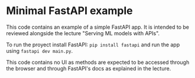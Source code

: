 # Minimal FastAPI example

This code contains an example of a simple FastAPI app. It is intended to be reviewed alongside the lecture "Serving ML models with APIs".

To run the proyect install FastAPI: `pip install fastapi` and run the app using `fastapi dev main.py`.

This code contains no UI as methods are expected to be accessed through the browser and through FastAPI's docs as explained in the lecture.
